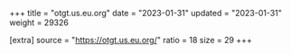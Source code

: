+++
title = "otgt.us.eu.org"
date = "2023-01-31"
updated = "2023-01-31"
weight = 29326

[extra]
source = "https://otgt.us.eu.org/"
ratio = 18
size = 29
+++
